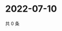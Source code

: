 # 2022-07-10

共 0 条

<!-- BEGIN WEIBO -->
<!-- 最后更新时间 Sun Jul 10 2022 11:34:28 GMT+0800 (China Standard Time) -->

<!-- END WEIBO -->
